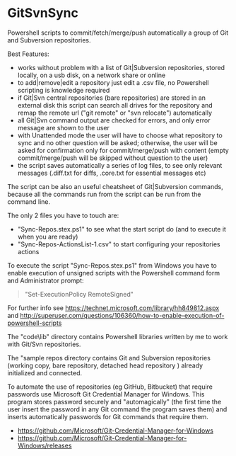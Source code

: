 # GitSvnSync
Powershell scripts to commit/fetch/merge/push automatically a group of Git and Subversion repositories.

Best Features:
* works without problem with a list of Git|Subversion repositories, stored locally, on a usb disk,
on a network share or online
* to add|remove|edit a repository just edit a .csv file, no Powershell scripting is knowledge required
* if Git|Svn central repositories (bare repositories) are stored in an external disk this script can search
all drives for the repository and remap the remote url ("git remote" or "svn relocate") automatically
* all Git|Svn command output are checked for errors, and only error message are shown to the user
* with Unattended mode the user will have to choose what repository to sync and no other question will be asked;
otherwise, the user will be asked for confirmation only for commit/merge/push with content (empty commit/merge/push
will be skipped without question to the user)
* the script saves automatically a series of log files, to see only relevant messages (.diff.txt for diffs, .core.txt
for essential messages etc)


The script can be also an useful cheatsheet of Git|Subversion commands, because all the commands run from the script
can be run from the command line.



The only 2 files you have to touch are:
* "Sync-Repos.stex.ps1" to see what the start script do (and to execute it when you are ready)
* "Sync-Repos-ActionsList-1.csv" to start configuring your repositories actions



To execute the script "Sync-Repos.stex.ps1" from Windows you have to enable
execution of unsigned scripts with the Powershell command form and Administrator prompt:
> "Set-ExecutionPolicy RemoteSigned"

For further info see https://technet.microsoft.com/library/hh849812.aspx and 
http://superuser.com/questions/106360/how-to-enable-execution-of-powershell-scripts



The "code\lib" directory contains Powershell libraries written by me to work with Git/Svn repositories.


The "sample repos directory contains Git and Subversion repositories (working copy, bare repository, detached head repository <for Git>) already initialized and connected.



To automate the use of repositories (eg GitHub, Bitbucket) that require passwords use Microsoft Git Credential Manager for Windows.
This program stores password securely and "automagically" (the first time the user insert the password in any Git command
the program saves them) and inserts automatically passwords for Git commands that require them.
* https://github.com/Microsoft/Git-Credential-Manager-for-Windows   
* https://github.com/Microsoft/Git-Credential-Manager-for-Windows/releases
